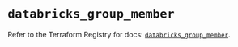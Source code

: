 # `databricks_group_member`

Refer to the Terraform Registry for docs: [`databricks_group_member`](https://registry.terraform.io/providers/databricks/databricks/1.36.2/docs/resources/group_member).
